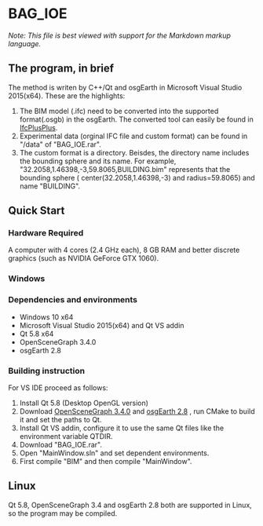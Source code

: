 # BAG_IOE

*Note: This file is best viewed with support for the Markdown markup language.*

## The program, in brief

The method is writen by C++/Qt and osgEarth in Microsoft Visual Studio 2015(x64). These are the highlights:

1. The BIM model (.ifc) need to be converted into the supported format(.osgb) in the osgEarth. The converted tool can easily be found in [IfcPlusPlus](https://github.com/ifcquery/ifcplusplus).
2. Experimental data (orginal IFC file and custom format) can be found in "/data" of "BAG_IOE.rar".
3. The custom format is a directory. Beisdes, the directory name includes the bounding sphere and its name. For example, "32.2058,1.46398,-3,59.8065,BUILDING.bim" represents that the bounding sphere ( center(32.2058,1.46398,-3) and radius=59.8065) and name "BUILDING".

## Quick Start


### Hardware Required

A computer with 4 cores (2.4 GHz each), 8 GB RAM and better discrete graphics (such as NVIDIA GeForce GTX 1060).

### Windows

### Dependencies and environments

* Windows 10 x64
* Microsoft Visual Studio 2015(x64) and Qt VS addin
* Qt 5.8 x64
* OpenSceneGraph 3.4.0 
* osgEarth 2.8

### Building instruction

For VS IDE proceed as follows:

1. Install Qt 5.8 (Desktop OpenGL version)
2. Download [OpenSceneGraph 3.4.0](http://www.openscenegraph.org/) and [osgEarth 2.8](https://github.com/gwaldron/osgearth) , run CMake to build it and set the paths to Qt.
3. Install Qt VS addin, configure it to use the same Qt files like the environment variable QTDIR. 
4. Download "BAG_IOE.rar".
4. Open "MainWindow.sln" and set dependent environments.
5. First compile "BIM" and then compile "MainWindow".

## Linux

Qt 5.8, OpenSceneGraph 3.4 and osgEarth 2.8 both are supported in Linux, so the program may be compiled.

